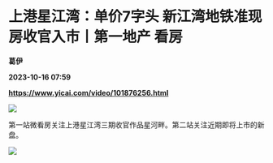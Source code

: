 # 上港星江湾：单价7字头 新江湾地铁准现房收官入市丨第一地产 看房
**葛伊**

**2023-10-16 07:59**

**https://www.yicai.com/video/101876256.html**

![](http://imgcdn.yicai.com/vms-new/2023/10/a33da70f-27ae-4e87-a1ab-6dae2e9130e6.jpg) 

第一站微看房关注上港星江湾三期收官作品星河畔。第二站关注近期即将上市的新盘。

![](https://imgcdn.yicai.com/uppics/images/2023/10/e0429b979eca96c0c18c0bbae5501d5b.gif)